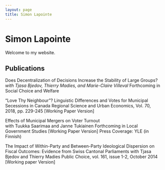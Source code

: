 ```yaml
---
layout: page
title: Simon Lapointe
---
```


# Simon Lapointe

Welcome to my website.

## Publications

Does Decentralization of Decisions Increase the Stability of Large Groups? 
*with Tjasa Bjedov, Thierry Madies, and Marie-Claire Villeval*
Forthcoming in Social Choice and Welfare

“Love Thy Neighbour”? Linguistic Differences and Votes for Municipal Secessions in Canada
Regional Science and Urban Economics, Vol. 70, 2018, pp. 229-245
[Working Paper Version]

Effects of Municipal Mergers on Voter Turnout  
with Tuukka Saarimaa and Janne Tukiainen
Forthcoming in Local Government Studies
[Working Paper Version]
Press Coverage: YLE (in Finnish)

The Impact of Within-Party and Between-Party Ideological Dispersion on Fiscal Outcomes: Evidence from Swiss Cantonal Parliaments 
with Tjasa Bjedov and Thierry Madies
Public Choice, vol. 161, issue 1-2, October 2014
[Working paper Version]
